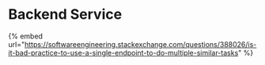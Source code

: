 # Backend Service

{% embed url="https://softwareengineering.stackexchange.com/questions/388026/is-it-bad-practice-to-use-a-single-endpoint-to-do-multiple-similar-tasks" %}



